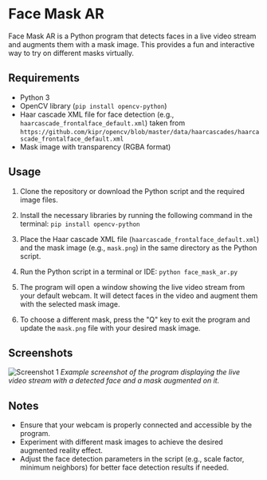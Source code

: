 # Face Mask AR

Face Mask AR is a Python program that detects faces in a live video stream and augments them with a mask image. This provides a fun and interactive way to try on different masks virtually.

## Requirements

- Python 3
- OpenCV library (`pip install opencv-python`)
- Haar cascade XML file for face detection (e.g., `haarcascade_frontalface_default.xml`)  taken from `https://github.com/kipr/opencv/blob/master/data/haarcascades/haarcascade_frontalface_default.xml`
- Mask image with transparency (RGBA format)

## Usage

1. Clone the repository or download the Python script and the required image files.

2. Install the necessary libraries by running the following command in the terminal:
```pip install opencv-python```

3. Place the Haar cascade XML file (`haarcascade_frontalface_default.xml`) and the mask image (e.g., `mask.png`) in the same directory as the Python script.

4. Run the Python script in a terminal or IDE:
```python face_mask_ar.py```

5. The program will open a window showing the live video stream from your default webcam. It will detect faces in the video and augment them with the selected mask image.

6. To choose a different mask, press the "Q" key to exit the program and update the `mask.png` file with your desired mask image.

## Screenshots

![Screenshot 1](https://github.com/Sowham-3098/Basic-Face-Mask-AR-using-Python-opencv/blob/main/screenshot1.png)
*Example screenshot of the program displaying the live video stream with a detected face and a mask augmented on it.*


## Notes

- Ensure that your webcam is properly connected and accessible by the program.
- Experiment with different mask images to achieve the desired augmented reality effect.
- Adjust the face detection parameters in the script (e.g., scale factor, minimum neighbors) for better face detection results if needed.


